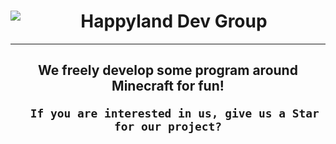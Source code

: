 <p align="left">
  <h1 align="center">
    <img align="left" src="https://user-images.githubusercontent.com/68374769/174428414-fcd5aeba-5af8-4f74-b67e-19e1d84820a3.png" />  
      Happyland Dev Group
  </h1>
</p>

---

<h2 align="center">
      We freely develop some program around Minecraft for fun!
      
      If you are interested in us, give us a Star for our project?
</h2>
